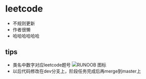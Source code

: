 # leetcode
- 不规则更新
- 作者很懒
- 哈哈哈哈哈哈
## tips
- 类名中数字对应leetcode题号
![RUNOOB 图标](https://timgsa.baidu.com/timg?image&quality=80&size=b9999_10000&sec=1590334427515&di=4278abe3a1518e5ce11d2f5ad9f41457&imgtype=0&src=http%3A%2F%2Fimg.mp.sohu.com%2Fupload%2F20170807%2F4f091a352c7345d1ab4d66a9b93b380e_th.png)
- 以后代码修改在dev分支上，阶段任务完成后再merge到master上
